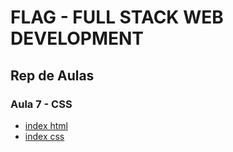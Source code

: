 # FLAG - FULL STACK WEB DEVELOPMENT
## Rep de Aulas
### Aula 7 - CSS

- [index html](/css/aula7/exercicios/ex1/index.html)
- [index css](/css/aula7/exercicios/ex1/index.css)




